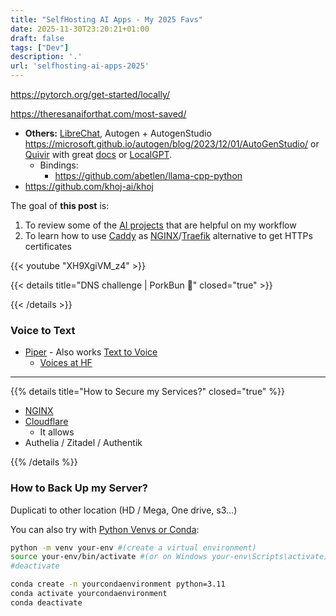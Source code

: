 ```yaml
---
title: "SelfHosting AI Apps - My 2025 Favs"
date: 2025-11-30T23:20:21+01:00
draft: false
tags: ["Dev"]
description: '.'
url: 'selfhosting-ai-apps-2025'
---
```


https://pytorch.org/get-started/locally/

https://theresanaiforthat.com/most-saved/

* **Others:** [LibreChat](https://www.youtube.com/watch?v=0BRnK5BGZHU), Autogen + AutogenStudio https://microsoft.github.io/autogen/blog/2023/12/01/AutoGenStudio/ or [Quivir](https://github.com/StanGirard/quivr) with great [docs](https://docs.quivr.app/home/intro) or [LocalGPT](https://github.com/PromtEngineer/localGPT).
  * Bindings:
    * https://github.com/abetlen/llama-cpp-python
* https://github.com/khoj-ai/khoj



The goal of **this post** is:

1. To review some of the [AI projects](#ai-apps) that are helpful on my workflow
2. To learn how to use [Caddy](#how-to-setup-caddy) as [NGINX](#how-to-install-nginx)/[Traefik](#how-to-install-traefik) alternative to get HTTPs certificates


<!-- https://www.youtube.com/watch?v=XH9XgiVM_z4 -->
{{< youtube "XH9XgiVM_z4" >}}

{{< details title="DNS challenge | PorkBun 📌" closed="true" >}}



{{< /details >}}

### Voice to Text

* [Piper](https://github.com/rhasspy/piper) - Also works [Text to Voice](https://www.youtube.com/watch?v=SzRF50UwzYk)
  * [Voices at HF](https://huggingface.co/rhasspy/piper-voices/tree/main)


---

{{% details title="How to Secure my Services?" closed="true" %}}

* [NGINX](https://fossengineer.com/selfhosting-nginx-proxy-manager-docker/)
* [Cloudflare](https://fossengineer.com/selfhosting-cloudflared-tunnel-docker/)
  * It allows
* Authelia / Zitadel / Authentik

{{% /details %}}

### How to Back Up my Server?

Duplicati to other location (HD / Mega, One drive, s3...)

You can also try with [Python Venvs or Conda](https://jalcocert.github.io/JAlcocerT/useful-python-stuff/):

```sh
python -m venv your-env #(create a virtual environment)
source your-env/bin/activate #(or on Windows your-env\Scripts\activate) (activatea the venv)
#deactivate
```

```sh
conda create -n yourcondaenvironment python=3.11
conda activate yourcondaenvironment
conda deactivate
```